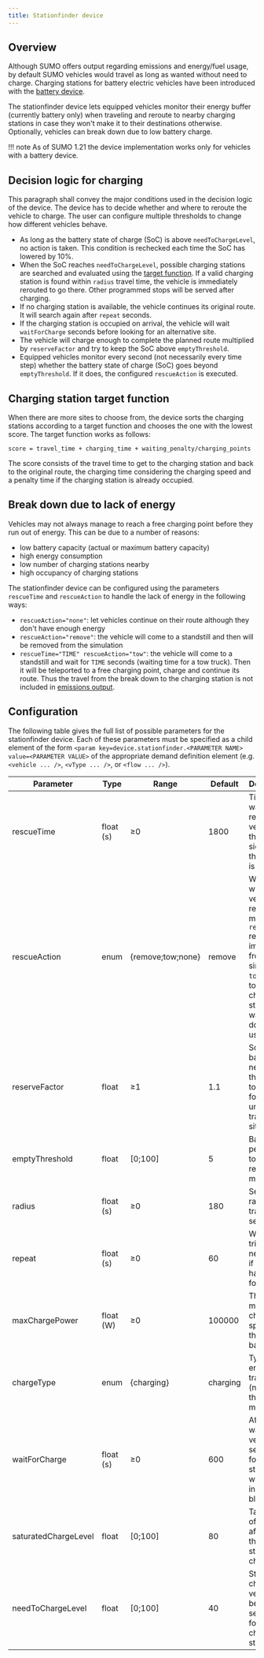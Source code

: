 ```yaml
---
title: Stationfinder device
---
```


## Overview

Although SUMO offers output regarding emissions and energy/fuel usage, by default SUMO vehicles would travel as long as wanted without need to charge.
Charging stations for battery electric vehicles have been introduced with the [battery device](Models/Electric.md#defining_electric_vehicles).

The stationfinder device lets equipped vehicles monitor their energy buffer (currently battery only) when traveling and reroute to nearby
charging stations in case they won't make it to their destinations otherwise. Optionally, vehicles can break down due to low battery charge.

!!! note
    As of SUMO 1.21 the device implementation works only for vehicles with a battery device.

## Decision logic for charging

This paragraph shall convey the major conditions used in the decision logic of the device. The device has to decide whether and where to reroute the
vehicle to charge. The user can configure multiple thresholds to change how different vehicles behave.

- As long as the battery state of charge (SoC) is above `needToChargeLevel`, no action is taken. This condition is rechecked each time the SoC has lowered by 10%.
- When the SoC reaches `needToChargeLevel`, possible charging stations are searched and evaluated using the [target function](#charging_station_target_function). If a valid charging station is found within `radius` travel time, the vehicle is immediately rerouted to go there. Other programmed stops will be served after charging.
- If no charging station is available, the vehicle continues its original route. It will search again after `repeat` seconds.
- If the charging station is occupied on arrival, the vehicle will wait `waitForCharge` seconds before looking for an alternative site.
- The vehicle will charge enough to complete the planned route multiplied by `reserveFactor` and try to keep the SoC above `emptyThreshold`.
- Equipped vehicles monitor every second (not necessarily every time step) whether the battery state of charge (SoC) goes beyond `emptyThreshold`. If it does, the configured `rescueAction` is executed.

## Charging station target function

When there are more sites to choose from, the device sorts the charging stations according to a target function and chooses the one with the lowest score. The target function works as follows:
```
score = travel_time + charging_time + waiting_penalty/charging_points
```
The score consists of the travel time to get to the charging station and back to the original route, the charging time considering the charging speed and a penalty time if the charging station is already occupied.

## Break down due to lack of energy

Vehicles may not always manage to reach a free charging point before they run out of energy. This can be due to a number of reasons:

- low battery capacity (actual or maximum battery capacity)
- high energy consumption
- low number of charging stations nearby
- high occupancy of charging stations

The stationfinder device can be configured using the parameters `rescueTime` and `rescueAction` to handle the lack of energy in the following ways:

- `rescueAction="none"`: let vehicles continue on their route although they don't have enough energy
- `rescueAction="remove"`: the vehicle will come to a standstill and then will be removed from the simulation
- `rescueTime="TIME" rescueAction="tow"`: the vehicle will come to a standstill and wait for `TIME` seconds (waiting time for a tow truck). Then it will be teleported to a free charging point, charge and continue its route. Thus the travel from the break down to the charging station is not included in [emissions output](Simulation/Output/EmissionOutput.md).

## Configuration

The following table gives the full list of possible parameters for the stationfinder device. Each of these parameters must be specified as a child
element of the form `<param key=device.stationfinder.<PARAMETER NAME> value=<PARAMETER VALUE>` of the appropriate demand definition element (e.g. `<vehicle ... />`, `<vType ... />`, or `<flow ... />`).

| Parameter             | Type             | Range       | Default          | Description                                                                         |
| --------------------- | ---------------- | ----------- | ---------------- | ----------------------------------------------------------------------------------- |
| rescueTime            | float (s)        | ≥0          | 1800             | Time to wait for a rescue vehicle on the road side when the battery is empty        |
| rescueAction          | enum             | {remove;tow;none} | remove     | What to do with vehicles in rescue mode: `remove` remove immediately from the simulation, `tow` teleport to a charging station after waiting or do nothing using `none` |
| reserveFactor         | float            | ≥1          | 1.1              | Scale battery need with this factor to account for unexpected traffic situations |
| emptyThreshold        | float            | [0;100]     | 5                | Battery percentage to go into rescue mode |
| radius                | float (s)        | ≥0          | 180              | Search radius in travel time seconds |
| repeat                | float (s)        | ≥0          | 60               | When to trigger a new search if no station has been found |
| maxChargePower        | float (W)        | ≥0          | 100000           | The maximum charging speed of the vehicle battery |
| chargeType            | enum             | {charging}  | charging         | Type of energy transfer (not used at the moment) |
| waitForCharge         | float (s)        | ≥0          | 600              | After this waiting time vehicle searches for a new station when the initial one is blocked |
| saturatedChargeLevel  | float            | [0;100]     | 80               | Target state of charge after which the vehicle stops charging |
| needToChargeLevel     | float            | [0;100]     | 40               | State of charge the vehicle begins searching for charging stations |
